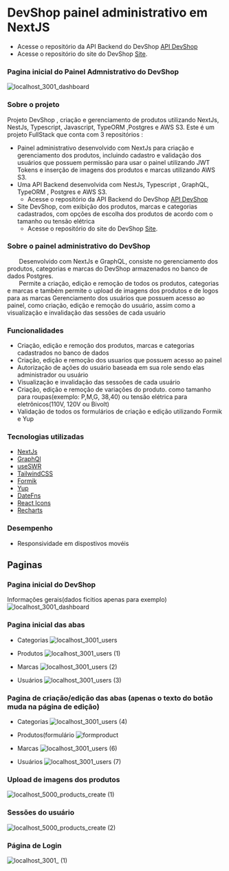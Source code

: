 # DevShop painel administrativo  em NextJS
- Acesse o repositório da API Backend do DevShop [API DevShop](https://github.com/celioFagundes/devshop-api)
- Acesse o repositório do site do DevShop [Site](https://github.com/celioFagundes/devshop-frontend/tree/master/site).

### Pagina inicial do Painel Admnistrativo do DevShop
![localhost_3001_dashboard](https://user-images.githubusercontent.com/77676047/159090336-06e187fc-179c-4948-9618-d3f41d0cc164.png)

### Sobre o projeto
  Projeto DevShop , criação e gerenciamento de produtos utilizando NextJs, NestJs, Typescript, Javascript, TypeORM ,Postgres e AWS S3. Este é um projeto FullStack que conta com  3 repositórios :
  - Painel administrativo desenvolvido com NextJs para criação e gerenciamento dos produtos, incluindo cadastro e validação dos usuários que possuem permissão para usar o painel utilizando JWT Tokens e inserção de imagens dos produtos e marcas utilizando AWS S3.  
  - Uma API Backend desenvolvida com NestJs, Typescript , GraphQL, TypeORM , Postgres e AWS S3.
    - Acesse o repositório da API Backend do DevShop [API DevShop](https://github.com/celioFagundes/devshop-api)
  - Site DevShop, com exibição dos produtos, marcas e categorias cadastrados, com opções de escolha dos produtos de acordo com o tamanho ou tensão elétrica  
    - Acesse o repositório do site do DevShop [Site](https://github.com/celioFagundes/devshop-frontend/tree/master/site).

### Sobre o painel administrativo do DevShop

&nbsp;&nbsp;&nbsp;&nbsp;&nbsp;&nbsp; 
Desenvolvido com NextJs e GraphQL, consiste no gerenciamento dos produtos, categorias e marcas do DevShop armazenados no banco de dados Postgres. 
</br>
&nbsp;&nbsp;&nbsp;&nbsp;&nbsp;&nbsp; 
Permite a criação, edição e remoção de todos os produtos, categorias e marcas e também permite o upload de imagens dos produtos e de logos para as marcas
Gerenciamento dos usuários que possuem acesso ao painel, como criação, edição e remoção do usuário, assim como  a visualização e invalidação  das sessôes de cada usuário 
</br>

### Funcionalidades
- Criação, edição e remoção dos produtos, marcas e categorias cadastrados no banco de dados
- Criação, edição e remoção dos usuarios que possuem acesso ao painel
- Autorização de ações do usuário baseada em sua role sendo elas administrador ou usuário
- Visualização e invalidação das sessoôes de cada usuário 
- Criação, edição e remoção de variações do produto. como tamanho para roupas(exemplo: P,M,G, 38,40) ou tensão elétrica para eletrônicos(110V, 120V ou Bivolt)
- Validação de todos os formulários de criação e edição utilizando Formik e Yup

### Tecnologias utilizadas
- [NextJs](https://nextjs.org/) 
- [GraphQl](https://graphql.org/) 
- [useSWR](https://swr.vercel.app/)
- [TailwindCSS](https://tailwindcss.com/)
- [Formik](https://formik.org/)
- [Yup](https://github.com/jquense/yup)
- [DateFns](https://date-fns.org/)
- [React Icons](https://react-icons.github.io/react-icons)
- [Recharts](https://recharts.org/en-US/)

### Desempenho
- Responsividade em dispostivos movéis

## Paginas
### Pagina inicial do DevShop
Informações gerais(dados ficitios apenas para exemplo)
![localhost_3001_dashboard](https://user-images.githubusercontent.com/77676047/159090336-06e187fc-179c-4948-9618-d3f41d0cc164.png)

### Pagina inicial das abas
- Categorias
![localhost_3001_users](https://user-images.githubusercontent.com/77676047/159092821-345f4afc-b242-41fa-a60a-818a09793b5a.png)

- Produtos
![localhost_3001_users (1)](https://user-images.githubusercontent.com/77676047/159092869-63606b59-dda1-4ee6-83d5-4dad3c275fe2.png)

- Marcas
![localhost_3001_users (2)](https://user-images.githubusercontent.com/77676047/159092903-0e764ae3-86b5-4cab-8f09-69a0f67464ea.png)

- Usuários
![localhost_3001_users (3)](https://user-images.githubusercontent.com/77676047/159092936-fd12c364-fe34-4615-955a-61dc1b785b37.png)

### Pagina de criação/edição das abas (apenas o texto do botão muda na página de edição)
- Categorias
![localhost_3001_users (4)](https://user-images.githubusercontent.com/77676047/159093224-da66cac6-e295-4cd8-97b9-1b0553072ed6.png)

- Produtos(formulário
![formproduct](https://user-images.githubusercontent.com/77676047/159095332-83875e96-4105-4c82-9ffd-0fba3d7e696b.png)

- Marcas
![localhost_3001_users (6)](https://user-images.githubusercontent.com/77676047/159093344-d0dd6a50-bb98-43bb-839b-61a270fd6ea1.png)

- Usuários
![localhost_3001_users (7)](https://user-images.githubusercontent.com/77676047/159093378-9fcb8f9a-4219-409c-803d-c65673cf615b.png)

### Upload de imagens dos produtos
![localhost_5000_products_create (1)](https://user-images.githubusercontent.com/77676047/159095435-46e2cdf9-49d6-4497-93d0-b159a5a898da.png)

### Sessões do usuário
![localhost_5000_products_create (2)](https://user-images.githubusercontent.com/77676047/159095489-09566abd-c001-4a5d-b31b-9d6d1542bcd5.png)

### Página de Login
![localhost_3001_ (1)](https://user-images.githubusercontent.com/77676047/159259749-af558af0-df28-4cab-8bef-53f613385223.png)





